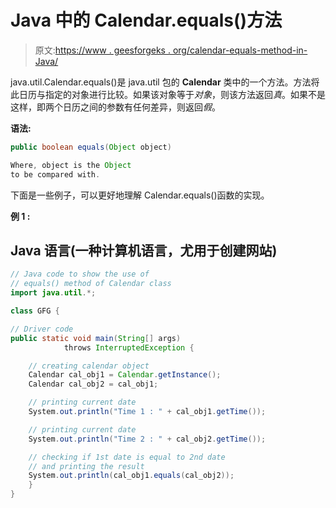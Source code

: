 # Java 中的 Calendar.equals()方法

> 原文:[https://www . geesforgeks . org/calendar-equals-method-in-Java/](https://www.geeksforgeeks.org/calendar-equals-method-in-java/)

java.util.Calendar.equals()是 java.util 包的 **Calendar** 类中的一个方法。方法将此日历与指定的对象进行比较。如果该对象等于*对象*，则该方法返回*真*。如果不是这样，即两个日历之间的参数有任何差异，则返回*假*。

**语法:**

```java
public boolean equals(Object object)

Where, object is the Object 
to be compared with.

```

下面是一些例子，可以更好地理解 Calendar.equals()函数的实现。

**例 1 :**

## Java 语言(一种计算机语言，尤用于创建网站)

```java
// Java code to show the use of
// equals() method of Calendar class
import java.util.*;

class GFG {

// Driver code
public static void main(String[] args) 
            throws InterruptedException {

    // creating calendar object
    Calendar cal_obj1 = Calendar.getInstance();
    Calendar cal_obj2 = cal_obj1;

    // printing current date
    System.out.println("Time 1 : " + cal_obj1.getTime());

    // printing current date
    System.out.println("Time 2 : " + cal_obj2.getTime());

    // checking if 1st date is equal to 2nd date
    // and printing the result
    System.out.println(cal_obj1.equals(cal_obj2));
    }
}
```